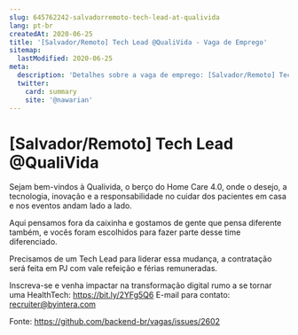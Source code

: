 ```yaml
---
slug: 645762242-salvadorremoto-tech-lead-at-qualivida
lang: pt-br
createdAt: 2020-06-25
title: '[Salvador/Remoto] Tech Lead @QualiVida - Vaga de Emprego'
sitemap:
  lastModified: 2020-06-25
meta:
  description: 'Detalhes sobre a vaga de emprego: [Salvador/Remoto] Tech Lead @QualiVida'
  twitter:
    card: summary
    site: '@nawarian'
---
```


# [Salvador/Remoto] Tech Lead @QualiVida

Sejam bem-vindos à Qualivida, o berço do Home Care 4.0, onde o desejo, a tecnologia, inovação e a responsabilidade no cuidar dos pacientes em casa e nos eventos andam lado a lado.

Aqui pensamos fora da caixinha e gostamos de gente que pensa diferente também, e vocês foram escolhidos para fazer parte desse time diferenciado.

Precisamos de um Tech Lead para liderar essa mudança, a contratação será feita em PJ com vale refeição e férias remuneradas. 

Inscreva-se e venha impactar na transformação digital rumo a se tornar uma HealthTech: https://bit.ly/2YFg5Q6
E-mail para contato: recruiter@byintera.com




Fonte: https://github.com/backend-br/vagas/issues/2602